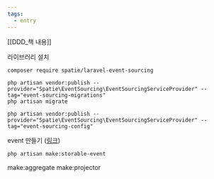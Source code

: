 ```yaml
---
tags:
  - entry
---
```

[[DDD_책 내용]]

라이브러리 설치
```sh
composer require spatie/laravel-event-sourcing
```
```
php artisan vendor:publish --provider="Spatie\EventSourcing\EventSourcingServiceProvider" --tag="event-sourcing-migrations"
php artisan migrate
```
```
php artisan vendor:publish --provider="Spatie\EventSourcing\EventSourcingServiceProvider" --tag="event-sourcing-config"
```


event 만들기 ([링크](https://spatie.be/docs/laravel-event-sourcing/v7/advanced-usage/preparing-events))
```sh
php artisan make:storable-event
```
make:aggregate
make:projector